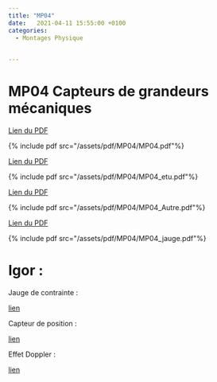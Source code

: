 ```yaml
---
title: "MP04"
date:   2021-04-11 15:55:00 +0100
categories:
  - Montages Physique

  
---
```


# MP04 Capteurs de grandeurs mécaniques

[Lien du PDF](/assets/pdf/MP04/MP04.pdf)

{% include pdf src="/assets/pdf/MP04/MP04.pdf"%}

[Lien du PDF](/assets/pdf/MP04/MP04_etu.pdf)

{% include pdf src="/assets/pdf/MP04/MP04_etu.pdf"%}

[Lien du PDF](/assets/pdf/MP04/MP04_Autre.pdf)

{% include pdf src="/assets/pdf/MP04/MP04_Autre.pdf"%}

[Lien du PDF](/assets/pdf/MP04/MP04_jauge.pdf)

{% include pdf src="/assets/pdf/MP04/MP04_jauge.pdf"%}


# Igor :

Jauge de contrainte :

<a href="/assets/pdf/MP04/029.1_BalanceJaugeContrainte.pxp" download>lien</a>

Capteur de position :

<a href="/assets/pdf/MP04/028.1_CapteurPositionLVDT.pxp.pxp" download>lien</a>

Effet Doppler :

<a href="/assets/pdf/MP04/021.1et3_EffetDoppler.pxp" download>lien</a>

